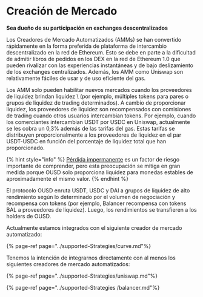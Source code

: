 # Creación de Mercado

**Sea dueño de su participación en exchanges descentralizados**

Los Creadores de Mercado Automatizados \(AMMs\) se han convertido rápidamente en la forma preferida de plataforma de intercambio descentralizado en la red de Ethereum. Esto se debe en parte a la dificultad de admitir libros de pedidos en los DEX en la red de Ethereum 1.0 que pueden rivalizar con las experiencias instantáneas y de bajo deslizamiento de los exchanges centralizados. Además, los AMM como Uniswap son relativamente fáciles de usar y de uso eficiente del gas.

Los AMM solo pueden habilitar nuevos mercados cuando los proveedores de liquidez brindan liquidez \ (por ejemplo, múltiples tokens para pares o grupos de liquidez de trading determinados\). A cambio de proporcionar liquidez, los proveedores de liquidez son recompensados con comisiones de trading cuando otros usuarios intercambian tokens. Por ejemplo, cuando los comerciantes intercambian USDT por USDC en Uniswap, actualmente se les cobra un 0,3% además de las tarifas del gas. Estas tarifas se distribuyen proporcionalmente a los proveedores de liquidez en el par USDT-USDC en función del porcentaje de liquidez total que han proporcionado.

{% hint style="info" %}
[Pérdida impermanente](https://medium.com/@pintail/uniswap-a-good-deal-for-liquidity-providers-104c0b6816f2) es un factor de riesgo importante de comprender, pero esta preocupación se mitiga en gran medida porque OUSD solo proporciona liquidez para monedas estables de aproximadamente el mismo valor.
{% endhint %}

El protocolo OUSD enruta USDT, USDC y DAI a grupos de liquidez de alto rendimiento según lo determinado por el volumen de negociación y recompensa con tokens \(por ejemplo, Balancer recompensa con tokens BAL a proveedores de liquidez\). Luego, los rendimientos se transfieren a los holders de OUSD.

Actualmente estamos integrados con el siguiente creador de mercado automatizado:

{% page-ref page="../supported-Strategies/curve.md"%}

Tenemos la intención de integrarnos directamente con al menos los siguientes creadores de mercado automatizados:

{% page-ref page="../supported-Strategies/uniswap.md"%}

{% page-ref page="../supported-Strategies /balancer.md"%}





